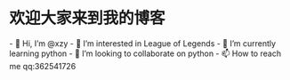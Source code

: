 # 欢迎大家来到我的博客
<head>
         <style type="text/css">
           body {
                background-image: url("https://i.niupic.com/images/2021/11/06/9FO3.jpg"); 
		background-repeat: no-repeat-y;
		background-size: cover;
                }
          </style>
</head>
<body>
</body>
- 👋 Hi, I’m @xzy
- 👀 I’m interested in League of Legends
- 🌱 I’m currently learning python
- 💞️ I’m looking to collaborate on python
- 📫 How to reach me qq:362541726


